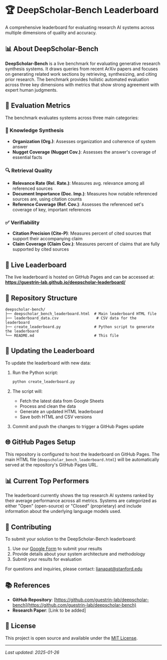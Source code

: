 # 🏆 DeepScholar-Bench Leaderboard

A comprehensive leaderboard for evaluating research AI systems across multiple dimensions of quality and accuracy.

## 📊 About DeepScholar-Bench

**DeepScholar-Bench** is a live benchmark for evaluating generative research synthesis systems. It draws queries from recent ArXiv papers and focuses on generating related work sections by retrieving, synthesizing, and citing prior research. The benchmark provides holistic automated evaluation across three key dimensions with metrics that show strong agreement with expert human judgments.

## 🔬 Evaluation Metrics

The benchmark evaluates systems across three main categories:

### 🧠 Knowledge Synthesis
- **Organization (Org.)**: Assesses organization and coherence of system answer
- **Nugget Coverage (Nugget Cov.)**: Assesses the answer's coverage of essential facts

### 🔍 Retrieval Quality
- **Relevance Rate (Rel. Rate.)**: Measures avg. relevance among all referenced sources
- **Document Importance (Doc. Imp.)**: Measures how notable referenced sources are, using citation counts
- **Reference Coverage (Ref. Cov.)**: Assesses the referenced set's coverage of key, important references

### ✅ Verifiability
- **Citation Precision (Cite-P)**: Measures percent of cited sources that support their accompanying claim
- **Claim Coverage (Claim Cov.)**: Measures percent of claims that are fully supported by cited sources

## 🚀 Live Leaderboard

The live leaderboard is hosted on GitHub Pages and can be accessed at:
**https://guestrin-lab.github.io/deepscholar-leaderboard/**

## 📁 Repository Structure

```
deepscholar-bench/
├── deepscholar_bench_leaderboard.html  # Main leaderboard HTML file
├── leaderboard_data.csv                 # CSV data for the leaderboard
├── create_leaderboard.py               # Python script to generate the leaderboard
└── README.md                           # This file
```

## 🔄 Updating the Leaderboard

To update the leaderboard with new data:

1. Run the Python script:
   ```bash
   python create_leaderboard.py
   ```

2. The script will:
   - Fetch the latest data from Google Sheets
   - Process and clean the data
   - Generate an updated HTML leaderboard
   - Save both HTML and CSV versions

3. Commit and push the changes to trigger a GitHub Pages update

## 🌐 GitHub Pages Setup

This repository is configured to host the leaderboard on GitHub Pages. The main HTML file (`deepscholar_bench_leaderboard.html`) will be automatically served at the repository's GitHub Pages URL.

## 📊 Current Top Performers

The leaderboard currently shows the top research AI systems ranked by their average performance across all metrics. Systems are categorized as either "Open" (open-source) or "Closed" (proprietary) and include information about the underlying language models used.

## 🤝 Contributing

To submit your solution to the DeepScholar-Bench leaderboard:

1. Use our [Google Form](https://docs.google.com/forms/d/e/1FAIpQLSeug4igDHhVUU3XnrUSeMVRUJFKlHP28i8fcBAu_LHCkqdV1g/viewform?usp=dialog) to submit your results
2. Provide details about your system architecture and methodology
3. Submit your results for evaluation

For questions and inquiries, please contact: lianapat@stanford.edu

## 📚 References

- **GitHub Repository**: [https://github.com/guestrin-lab/deepscholar-bench](https://github.com/guestrin-lab/deepscholar-bench)
- **Research Paper**: [Link to be added]

## 📄 License

This project is open source and available under the [MIT License](LICENSE).

---

*Last updated: 2025-01-26*
